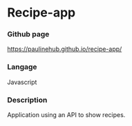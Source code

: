# Recipe-app

### Github page
https://paulinehub.github.io/recipe-app/

### Langage
Javascript

### Description
Application using an API to show recipes.
